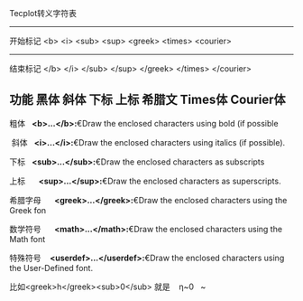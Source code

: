 Tecplot转义字符表

  -------------------------------------------------------------------------------------------
  开始标记   \<b\>    \<i\>    \<sub\>    \<sup\>    \<greek\>    \<times\>    \<courier\>
  ---------- -------- -------- ---------- ---------- ------------ ------------ --------------
  结束标记   \</b\>   \</i\>   \</sub\>   \</sup\>   \</greek\>   \</times\>   \</courier\>

  功能       黑体     斜体     下标       上标       希腊文       Times体      Courier体
  -------------------------------------------------------------------------------------------

粗体   **\<b\>\...\</b\>:**€Draw the enclosed characters using bold (if
possible

 斜体   **\<i\>\...\</i\>:**€Draw the enclosed characters using italics
(if possible).

下标   **\<sub\>\...\</sub\>:**€Draw the enclosed characters as
subscripts

上标      **\<sup\>\...\</sup\>:**€Draw the enclosed characters as
superscripts.

希腊字母      **\<greek\>\...\</greek\>:**€Draw the enclosed characters
using the Greek fon

数学符号      **\<math\>\...\</math\>:**€Draw the enclosed characters
using the Math font

特殊符号    **\<userdef\>\...\</userdef\>:**€Draw the enclosed
characters using the User-Defined font.

比如\<greek\>h\</greek\>\<sub\>0\</sub\> 就是    η~0   ~
